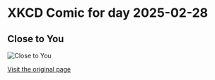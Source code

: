 
# XKCD Comic for day 2025-02-28

## Close to You

![Close to You](https://imgs.xkcd.com/comics/close_to_you.png "We should probably talk about this before the wedding.")

[Visit the original page](https://xkcd.com/348/)
